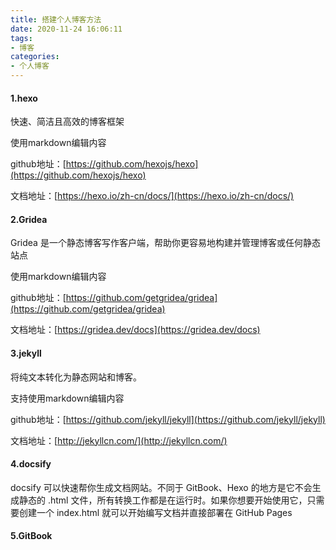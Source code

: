 ```yaml
---
title: 搭建个人博客方法
date: 2020-11-24 16:06:11
tags:
- 博客
categories:
- 个人博客
---
```


#### 1.hexo

快速、简洁且高效的博客框架
<!--more-->
使用markdown编辑内容

github地址：[https://github.com/hexojs/hexo](https://github.com/hexojs/hexo)

文档地址：[https://hexo.io/zh-cn/docs/](https://hexo.io/zh-cn/docs/)

#### 2.Gridea

Gridea 是一个静态博客写作客户端，帮助你更容易地构建并管理博客或任何静态站点

使用markdown编辑内容

github地址：[https://github.com/getgridea/gridea](https://github.com/getgridea/gridea)

文档地址：[https://gridea.dev/docs](https://gridea.dev/docs)

#### 3.jekyll

将纯文本转化为静态网站和博客。

支持使用markdown编辑内容

github地址：[https://github.com/jekyll/jekyll](https://github.com/jekyll/jekyll)

文档地址：[http://jekyllcn.com/](http://jekyllcn.com/)

#### 4.docsify

docsify 可以快速帮你生成文档网站。不同于 GitBook、Hexo 的地方是它不会生成静态的 .html 文件，所有转换工作都是在运行时。如果你想要开始使用它，只需要创建一个 index.html 就可以开始编写文档并直接部署在 GitHub Pages

#### 5.GitBook
